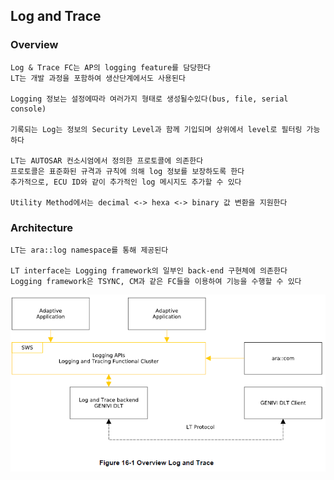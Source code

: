 ## Log and Trace 

### Overview
    Log & Trace FC는 AP의 logging feature를 담당한다
    LT는 개발 과정을 포함하여 생산단계에서도 사용된다

    Logging 정보는 설정에따라 여러가지 형태로 생성될수있다(bus, file, serial console)
    
    기록되는 Log는 정보의 Security Level과 함께 기입되며 상위에서 level로 필터링 가능하다

    LT는 AUTOSAR 컨소시엄에서 정의한 프로토콜에 의존한다
    프로토콜은 표준화된 규격과 규칙에 의해 log 정보를 보장하도록 한다
    추가적으로, ECU ID와 같이 추가적인 log 메시지도 추가할 수 있다
    
    Utility Method에서는 decimal <-> hexa <-> binary 값 변환을 지원한다 

### Architecture
    LT는 ara::log namespace를 통해 제공된다

    LT interface는 Logging framework의 일부인 back-end 구현체에 의존한다
    Logging framework은 TSYNC, CM과 같은 FC들을 이용하여 기능을 수행할 수 있다
![](images/LT.png)
    